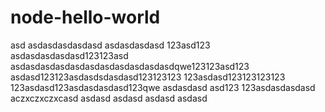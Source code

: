 # node-hello-world
asd
asdasdasdasdasd
asdasdasdasd
123asd123
asdasdasdasdasd123123asd
asdasdasdasdasdasdasdasdasdasdasdqwe123123asd123
asdasd123123asdasdsdasdasd123123123
123asdasd123123123123
123asdasd123asdasdasdasd123qwe
asdasdasd
asd123
123asdasdasdasd
aczxczxczxcasd
asdasd
asdasd
asdasd
asdasd
